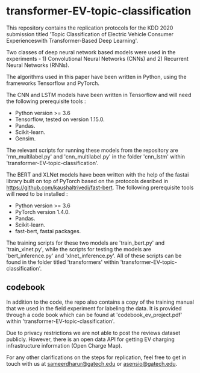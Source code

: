 # transformer-EV-topic-classification
This repository contains the replication protocols for the KDD 2020 submission titled 'Topic Classification of Electric Vehicle Consumer Experienceswith Transformer-Based Deep Learning'.

Two classes of deep neural network based models were used in the experiments - 1) Convolutional Neural Networks (CNNs) and 2) Recurrent Neural Networks (RNNs).

The algorithms used in this paper have been written in Python, using the frameworks Tensorflow and PyTorch. 

The CNN and LSTM models have been written in Tensorflow and will need the following prerequisite tools :
- Python version >= 3.6
- Tensorflow, tested on version 1.15.0.
- Pandas.
- Scikit-learn.
- Gensim.

The relevant scripts for running these models from the repository are 'rnn_multilabel.py' and 'cnn_multilabel.py' in the folder 'cnn_lstm' within 'transformer-EV-topic-classification'. 

The BERT and XLNet models have been written with the help of the fastai library built on top of PyTorch based on the protocols desribed in https://github.com/kaushaltrivedi/fast-bert. The following prerequisite tools will need to be installed :

- Python version >= 3.6
- PyTorch version 1.4.0.
- Pandas.
- Scikit-learn.
- fast-bert, fastai packages.

The training scripts for these two models are 'train_bert.py' and 'train_xlnet.py', while the scripts for testing the models are 'bert_inference.py' and 'xlnet_inference.py'. All of these scripts can be found in the folder titled 'transformers' within 'transformer-EV-topic-classification'.

## codebook
In addition to the code, the repo also contains a copy of the training manual that we used in the field experiment for labeling the data. It is provided through a code book which can be found at 'codebook_ev_project.pdf' within 'transformer-EV-topic-classification'. 

Due to privacy restrictions we are not able to post the reviews dataset publicly. However, there is an open data API for getting EV charging infrastructure information (Open Charge Map).

For any other clarifications on the steps for replication, feel free to get in touch with us at sameerdharur@gatech.edu or asensio@gatech.edu.
